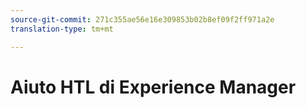 ```yaml
---
source-git-commit: 271c355ae56e16e309853b02b8ef09f2ff971a2e
translation-type: tm+mt

---
```


# Aiuto HTL di Experience Manager

